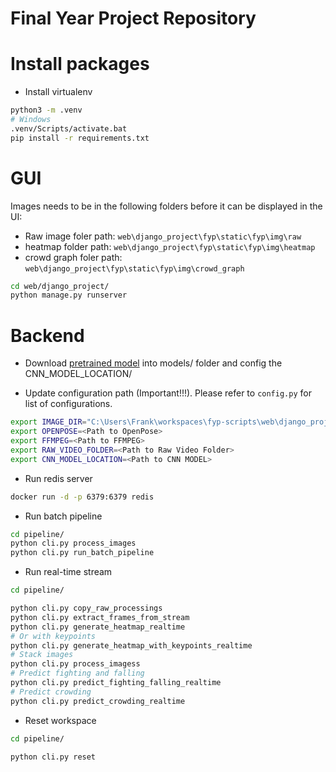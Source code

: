# Final Year Project Repository

# Install packages

- Install virtualenv

```bash
python3 -m .venv
# Windows
.venv/Scripts/activate.bat
pip install -r requirements.txt
```

# GUI

Images needs to be in the following folders before it can be displayed in the UI:
- Raw image foler path: `web\django_project\fyp\static\fyp\img\raw`
- heatmap folder path: `web\django_project\fyp\static\fyp\img\heatmap`
- crowd graph foler path: `web\django_project\fyp\static\fyp\img\crowd_graph`

```bash
cd web/django_project/
python manage.py runserver
```

# Backend

- Download [pretrained model](https://drive.google.com/file/d/1ozef9nkD70hV90-KU2RfGU4LlUtAj9Y4/view?usp=sharing) into models/ folder and config the CNN_MODEL_LOCATION/

- Update configuration path (Important!!!). Please refer to `config.py` for list of configurations.

```bash
export IMAGE_DIR="C:\Users\Frank\workspaces\fyp-scripts\web\django_project\fyp\static\fyp\img"
export OPENPOSE=<Path to OpenPose>
export FFMPEG=<Path to FFMPEG>
export RAW_VIDEO_FOLDER=<Path to Raw Video Folder>
export CNN_MODEL_LOCATION=<Path to CNN MODEL>
```

- Run redis server

```bash
docker run -d -p 6379:6379 redis
```

- Run batch pipeline

```bash
cd pipeline/
python cli.py process_images
python cli.py run_batch_pipeline
```

- Run real-time stream


```bash
cd pipeline/

python cli.py copy_raw_processings
python cli.py extract_frames_from_stream
python cli.py generate_heatmap_realtime
# Or with keypoints
python cli.py generate_heatmap_with_keypoints_realtime
# Stack images
python cli.py process_imagess
# Predict fighting and falling
python cli.py predict_fighting_falling_realtime
# Predict crowding
python cli.py predict_crowding_realtime
```

- Reset workspace

```bash
cd pipeline/

python cli.py reset
```
